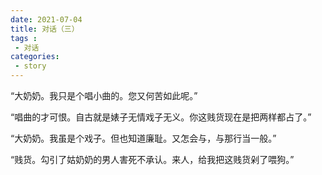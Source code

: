 ```yaml
---
date: 2021-07-04
title: 对话（三）
tags :
 - 对话
categories:
 - story
---
```

“大奶奶。我只是个唱小曲的。您又何苦如此呢。” 

“唱曲的才可恨。自古就是婊子无情戏子无义。你这贱货现在是把两样都占了。” 

“大奶奶。我虽是个戏子。但也知道廉耻。又怎会与，与那行当一般。” 

“贱货。勾引了姑奶奶的男人害死不承认。来人，给我把这贱货剁了喂狗。”

